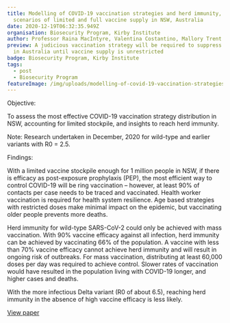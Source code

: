 ```yaml
---
title: Modelling of COVID-19 vaccination strategies and herd immunity, in
  scenarios of limited and full vaccine supply in NSW, Australia
date: 2020-12-19T06:32:35.949Z
organisation: Biosecurity Program, Kirby Institute
author: Professor Raina MacIntyre, Valentina Costantino, Mallory Trent
preview: A judicious vaccination strategy will be required to suppress outbreaks
  in Australia until vaccine supply is unrestricted
badge: Biosecurity Program, Kirby Institute
tags:
  - post
  - Biosecurity Program
featureImage: /img/uploads/modelling-of-covid-19-vaccination-strategies-and-herd-immunity-in-scenarios-of-limited-and-full-vaccine-supply-in-nsw-australia.jpeg
---
```

Objective: 

To assess the most effective COVID-19 vaccination strategy distribution in NSW, accounting for limited stockpile, and insights to reach herd immunity.

Note: Research undertaken in December, 2020 for wild-type and earlier variants with R0 = 2.5. 

Findings:

With a limited vaccine stockpile enough for 1 million people in NSW, if there is efficacy as post-exposure prophylaxis (PEP), the most efficient way to control COVID-19 will be ring vaccination – however, at least 90% of contacts per case needs to be traced and vaccinated. Health worker vaccination is required for health system resilience. Age based strategies with restricted doses make minimal impact on the epidemic, but vaccinating older people prevents more deaths. 

Herd immunity for wild-type SARS-CoV-2 could only be achieved with mass vaccination. With 90% vaccine efficacy against all infection, herd immunity can be achieved by vaccinating 66% of the population. A vaccine with less than 70% vaccine efficacy cannot achieve herd immunity and will result in ongoing risk of outbreaks. For mass vaccination, distributing at least 60,000 doses per day was required to achieve control. Slower rates of vaccination would have resulted in the population living with COVID-19 longer, and higher cases and deaths.

With the more infectious Delta variant (R0 of about 6.5), reaching herd immunity in the absence of high vaccine efficacy is less likely. 

<a href="https://www.sciencedirect.com/science/article/pii/S0264410X21005016" target="_blank">
View paper
</a>